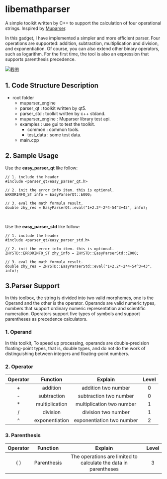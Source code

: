 # libemathparser

A simple toolkit written by C++ to support the calculation of four operational strings. Inspired by [Muparser](https://beltoforion.de/en/muparser/features.php#idStart).

In this gadget, I have implemented a simpler and more efficient parser. Four operations are supported: addition, subtraction, multiplication and division, and exponentiation. Of course, you can also extend other binary operators, such as logarithm. 
For the first time, the tool is also an expression that supports parenthesis precedence.

![截图](images/main.png)

## 1. Code Structure Description

- root folder
  - muparser_engine
  - parser_qt : toolkit written by qt5.
  - parser_std : toolkit written by c++ stdand.
  - muparser_engine : Muparser library test api.
  - examples : use gui to test the toolkit.
      - common : common tools.
      - test_data : some test data.
  - main.cpp

## 2. Sample Usage

Use the **easy_parser_qt** like follow:

```c_cpp
// 1. include the header
#include <parser_qt/easy_parser_qt.h>

// 2. init the error info item. this is optional.
ERRORINFO_ST info = EasyParserQt::E000;

// 3. eval the math formula result.
double zhy_res = EasyParserQt::eval("1+2.2*-2*4-54^3+43", info);
```

<br/>

Use the **easy_parser_std** like follow:

```c_cpp
// 1. include the header
#include <parser_qt/easy_parser_std.h>

// 2. init the error info item. this is optional.
ZHYSTD::ERRORINFO_ST zhy_info = ZHYSTD::EasyParserStd::E000;

// 3. eval the math formula result.
double zhy_res = ZHYSTD::EasyParserStd::eval("1+2.2*-2*4-54^3+43", info);
```

## 3.Parser Support

In this toolbox, the string is divided into two valid morphemes, one is the Operand and the other is the operator. 
Operands are valid numeric types, numbers that support ordinary numeric representation and scientific numeration. 
Operators support five types of symbols and support parentheses as precedence calculators.

### 1. Operand

In this toolkit, To speed up processing, operands are double-precision floating-point types, that is, double types, and do not do the work of distinguishing between integers and floating-point numbers.

### 2. Operator

|Operator|Function|Explain|Level|
|:--:|:--:|:--:|:--:|
|+|addition|addition two number|0|
|-|subtraction|subtraction two number|0|
|*|multiplication|multiplication two number|1|
|/|division|division two number|1|
|^|exponentiation|exponentiation two number|2|

### 3. Parenthesis

|Operator|Function|Explain|Level|
|:--:|:--:|:--:|:--:|
|( )|Parenthesis|The operations are limited to calculate the data in parentheses|3|
